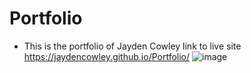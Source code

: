 # Portfolio
- This is the portfolio of Jayden Cowley
link to live site https://jaydencowley.github.io/Portfolio/
![image](https://user-images.githubusercontent.com/98612225/178047069-a043f7c9-b5a1-445f-81fd-b170cb05926a.png)


